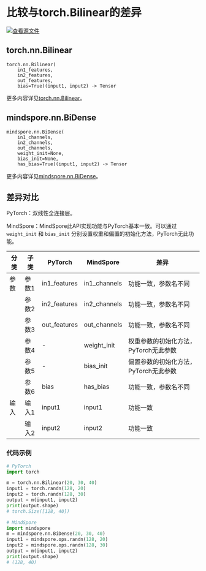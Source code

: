 # 比较与torch.Bilinear的差异

[![查看源文件](https://mindspore-website.obs.cn-north-4.myhuaweicloud.com/website-images/r2.3/resource/_static/logo_source.svg)](https://gitee.com/mindspore/docs/blob/r2.3/docs/mindspore/source_zh_cn/note/api_mapping/pytorch_diff/BiDense.md)

## torch.nn.Bilinear

```text
torch.nn.Bilinear(
    in1_features,
    in2_features,
    out_features,
    bias=True)(input1, input2) -> Tensor
```

更多内容详见[torch.nn.Bilinear](https://pytorch.org/docs/1.8.1/generated/torch.nn.Bilinear.html#torch.nn.Bilinear)。

## mindspore.nn.BiDense

```text
mindspore.nn.BiDense(
    in1_channels,
    in2_channels,
    out_channels,
    weight_init=None,
    bias_init=None,
    has_bias=True)(input1, input2) -> Tensor
```

更多内容详见[mindspore.nn.BiDense](https://www.mindspore.cn/docs/zh-CN/r2.3/api_python/nn/mindspore.nn.BiDense.html#mindspore.nn.BiDense)。

## 差异对比

PyTorch：双线性全连接层。

MindSpore：MindSpore此API实现功能与PyTorch基本一致。可以通过 `weight_init` 和 `bias_init` 分别设置权重和偏置的初始化方法，PyTorch无此功能。

| 分类 | 子类  | PyTorch      | MindSpore    | 差异                          |
| ---- | ----- | ------------ | ------------ | ---------------------------- |
| 参数 | 参数1 | in1_features | in1_channels  | 功能一致，参数名不同          |
|      | 参数2 | in2_features | in2_channels | 功能一致，参数名不同           |
|      | 参数3 | out_features | out_channels     | 功能一致，参数名不同       |
|      | 参数4 | - | weight_init  | 权重参数的初始化方法，PyTorch无此参数      |
|      | 参数5 | - | bias_init    | 偏置参数的初始化方法，PyTorch无此参数      |
|      | 参数6 | bias | has_bias   |   功能一致，参数名不同                   |
|  输入 | 输入1 | input1 | input1 | 功能一致  |
|   | 输入2 | input2 | input2 | 功能一致  |

### 代码示例

```python
# PyTorch
import torch

m = torch.nn.Bilinear(20, 30, 40)
input1 = torch.randn(128, 20)
input2 = torch.randn(128, 30)
output = m(input1, input2)
print(output.shape)
# torch.Size([128, 40])

# MindSpore
import mindspore
m = mindspore.nn.BiDense(20, 30, 40)
input1 = mindspore.ops.randn(128, 20)
input2 = mindspore.ops.randn(128, 30)
output = m(input1, input2)
print(output.shape)
# (128, 40)
```
